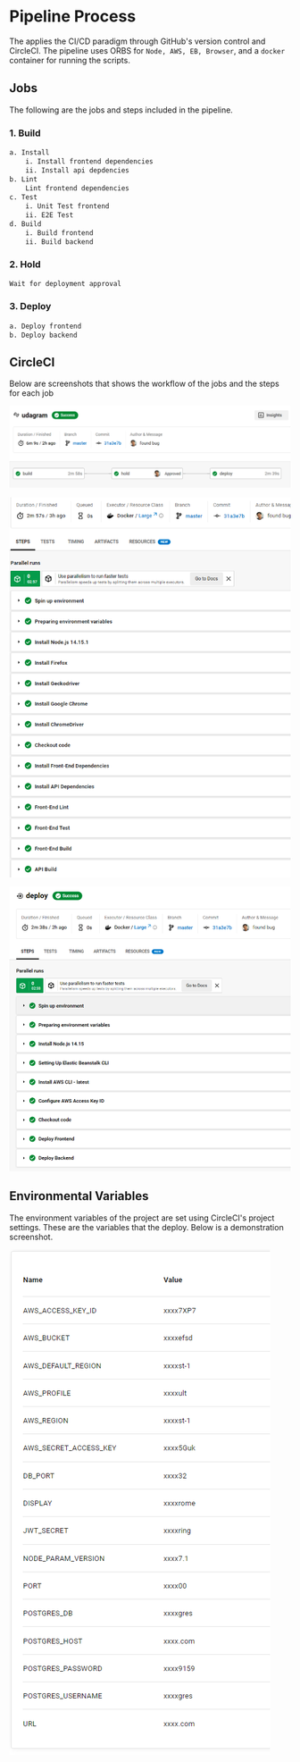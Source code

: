 # Pipeline Process
The applies the CI/CD paradigm through GitHub's version control and CircleCI. The pipeline uses ORBS for `Node, AWS, EB, Browser`, and a `docker` container for running the scripts.

## Jobs
The following are the jobs and steps included in the pipeline.
### 1. Build
    a. Install
        i. Install frontend dependencies
        ii. Install api depdencies
    b. Lint
        Lint frontend dependencies
    c. Test
        i. Unit Test frontend
        ii. E2E Test
    d. Build
        i. Build frontend
        ii. Build backend
### 2. Hold
    Wait for deployment approval
### 3. Deploy
    a. Deploy frontend
    b. Deploy backend

## CircleCI
Below are screenshots that shows the workflow of the jobs and the steps for each job

![General Diagram](https://github.com/Mohammed159159/Udagram/blob/master/docs/media/C_General.png)

![Build](https://github.com/Mohammed159159/Udagram/blob/master/docs/media/C_Build.png)

![Deploy](https://github.com/Mohammed159159/Udagram/blob/master/docs/media/C_deploy.png)

## Environmental Variables
The environment variables of the project are set using CircleCI's project settings. These are the variables that the deploy. Below is a demonstration screenshot.

![Env Vars](https://github.com/Mohammed159159/Udagram/blob/master/docs/media/C_Env.png)

